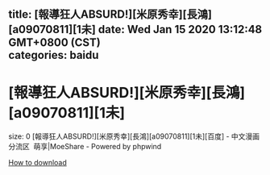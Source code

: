 
title: [報導狂人ABSURD!][米原秀幸][長鴻][a09070811][1未]
date: Wed Jan 15 2020 13:12:48 GMT+0800 (CST)    
categories: baidu
---

# [報導狂人ABSURD!][米原秀幸][長鴻][a09070811][1未]
size: 0
 [報導狂人ABSURD!][米原秀幸][長鴻][a09070811][1未][百度] - 中文漫画分流区  萌享|MoeShare - Powered by phpwind
 

[How to download](https://bpcam.bemobtrk.com/go/2ceec3aa-1ca2-46d6-b9ff-aaa5c184517c?jno=217)